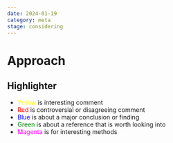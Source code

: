 ```yaml
---
date: 2024-01-19
category: meta
stage: considering
---
```


# Approach

## Highlighter

- <font color='yellow'>Yellow</font> is interesting comment
- <font color='red'>Red</font> is controversial or disagreeing comment
- <font color='blue'>Blue</font> is about a major conclusion or finding
- <font color='green'>Green</font> is about a reference that is worth looking into
- <font color='magenta'>Magenta</font> is for interesting methods